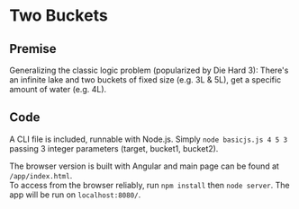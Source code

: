 # Two Buckets

## Premise
Generalizing the classic logic problem (popularized by Die Hard 3): There's an infinite lake and two buckets of fixed size (e.g. 3L & 5L), get a specific amount of water (e.g. 4L).

## Code
A CLI file is included, runnable with Node.js.  Simply `node basicjs.js 4 5 3` passing 3 integer parameters (target, bucket1, bucket2).

The browser version is built with Angular and main page can be found at `/app/index.html`.  
To access from the browser reliably, run `npm install` then `node server`.
The app will be run on `localhost:8080/`.

